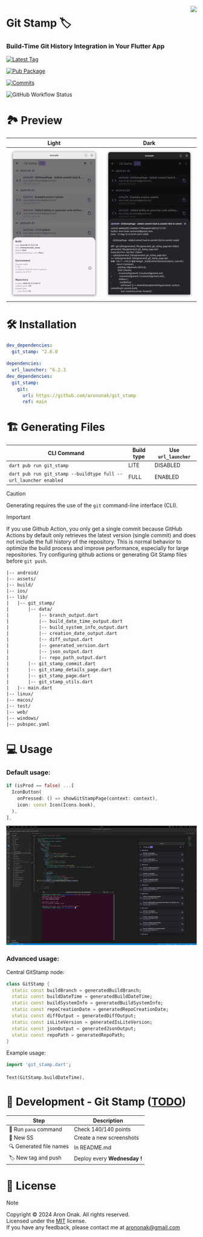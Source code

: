 [<img src="https://www.gov.pl/photo/f98cae42-2b90-4596-904c-752278f85606" height="100" align="right">](https://www.gov.pl/web/rolnictwo/produkt-polski1)

# Git Stamp 🏷

### Build-Time Git History Integration in Your Flutter App

[![Latest Tag](https://img.shields.io/github/v/tag/arononak/git_stamp?labelColor=orange&color=white)](https://github.com/arononak/git_stamp/tags)

[![Pub Package](https://img.shields.io/pub/v/git_stamp.svg?labelColor=purple&color=white)](https://pub.dev/packages/git_stamp)

[![Commits](https://img.shields.io/github/commit-activity/m/arononak/git_stamp?labelColor=blue&color=white)](https://github.com/arononak/git_stamp/graphs/contributors)

![GitHub Workflow Status](https://img.shields.io/github/actions/workflow/status/arononak/git_stamp/.github%2Fworkflows%2Fpublish.yml?labelColor=yellow&color=white)

# 🏞️ Preview

| Light                                                                            | Dark                                                                            |
|:--------------------------------------------------------------------------------:|:-------------------------------------------------------------------------------:|
| ![](https://github.com/arononak/git_stamp/blob/main/preview_light.png?raw=true)  | ![](https://github.com/arononak/git_stamp/blob/main/preview_dark.png?raw=true)  |

# 🛠️ Installation

```yaml
dev_dependencies:
  git_stamp: ^2.6.0
```

```yaml
dependencies:
  url_launcher: ^6.2.3
dev_dependencies:
  git_stamp:
    git:
      url: https://github.com/arononak/git_stamp
      ref: main
```

# 🏗️ Generating Files

| CLI Command                                                      | Build type | Use ```url_launcher``` |
|------------------------------------------------------------------|------------|------------------------|
| `dart pub run git_stamp`                                         | LITE       | DISABLED               |
| `dart pub run git_stamp --buildtype full --url_launcher enabled` | FULL       | ENABLED                |

> [!CAUTION]
> Generating requires the use of the `git` command-line interface (CLI).

> [!IMPORTANT]  
> If you use Github Action, you only get a single commit because GitHub Actions by default only retrieves the latest version (single commit) and does not include the full history of the repository. This is normal behavior to optimize the build process and improve performance, especially for large repositories. Try configuring github actions or generating Git Stamp files before `git push`.

```
|-- android/
|-- assets/
|-- build/
|-- ios/
|-- lib/
|   |-- git_stamp/
|       |-- data/
|           |-- branch_output.dart
|           |-- build_date_time_output.dart
|           |-- build_system_info_output.dart
|           |-- creation_date_output.dart
|           |-- diff_output.dart
|           |-- generated_version.dart
|           |-- json_output.dart
|           |-- repo_path_output.dart
|       |-- git_stamp_commit.dart
|       |-- git_stamp_details_page.dart
|       |-- git_stamp_page.dart
|       |-- git_stamp_utils.dart
|   |-- main.dart
|-- linux/
|-- macos/
|-- test/
|-- web/
|-- windows/
|-- pubspec.yaml
```

# 💻 Usage

### Default usage:

```dart
if (isProd == false) ...[
  IconButton(
    onPressed: () => showGitStampPage(context: context),
    icon: const Icon(Icons.book),
  ),
],
```

![](https://github.com/arononak/git_stamp/blob/main/development.png?raw=true)

### Advanced usage:

Central GitStamp node:

```dart
class GitStamp {
  static const buildBranch = generatedBuildBranch;
  static const buildDateTime = generatedBuildDateTime;
  static const buildSystemInfo = generatedBuildSystemInfo;
  static const repoCreationDate = generatedRepoCreationDate;
  static const diffOutput = generatedDiffOutput;
  static const isLiteVersion = generatedIsLiteVersion;
  static const jsonOutput = generatedJsonOutput;
  static const repoPath = generatedRepoPath;
}
```

Example usage:

```dart
import 'git_stamp.dart';

Text(GitStamp.buildDateTime),
```

# 🔧 Development - Git Stamp ([TODO](./TODO.md))

| Step                     | Description                                                     |
|--------------------------|-----------------------------------------------------------------|
| 🔧 Run `pana` command    | Check 140/140 points                                            |
| 📸 New SS                | Create a new screenshots                                        |
| 🔍 Generated file names  | In README.md                                                    |
| 🏷️ New tag and push      | Deploy every **Wednesday !**                                    |

# 📝 License

> [!NOTE]
> Copyright © 2024 Aron Onak. All rights reserved.<br>
> Licensed under the [MIT](LICENSE) license.<br>
> If you have any feedback, please contact me at arononak@gmail.com
